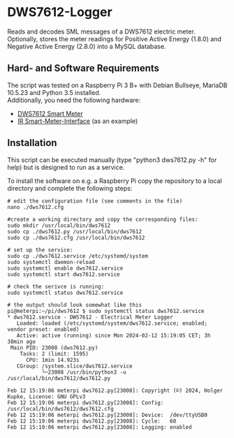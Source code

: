 # DWS7612-Logger
Reads and decodes SML messages of a DWS7612 electric meter. Optionally, stores the meter readings for Positive Active Energy (1.8.0) and Negative Active Energy (2.8.0) into a MySQL database.

Hard- and Software Requirements
-------------------------------
The script was tested on a Raspberry Pi 3 B+ with Debian Bullseye, MariaDB 10.5.23 and Python 3.5 installed.<br>
Additionally, you need the following hardware:<br>
- [DWS7612 Smart Meter](https://www.dzg.de/produkte/moderne-messeinrichtung#dvs76)
- [IR Smart-Meter-Interface](https://wiki.volkszaehler.org/hardware/controllers/ir-schreib-lesekopf-usb-ausgang) (as an example)

Installation
------------
This script can be executed manually (type "python3 dws7612.py -h" for help) but is designed to run as a service.

To install the software on e.g. a Raspberry Pi copy the repository to a local directory and complete the following steps:

    # edit the configuration file (see comments in the file)
    nano ./dws7612.cfg    

    #create a working directory and copy the corresponding files:    
    sudo mkdir /usr/local/bin/dws7612
    sudo cp ./dws7612.py /usr/local/bin/dws7612
    sudo cp ./dws7612.cfg /usr/local/bin/dws7612

    # set up the service:
    sudo cp ./dws7612.service /etc/systemd/system
    sudo systemctl daemon-reload
    sudo systemctl enable dws7612.service
    sudo systemctl start dws7612.service

    # check the serivce is running:    
    sudo systemctl status dws7612.service
    
    # the output should look somewhat like this    
    pi@meterpi:~/pi/dws7612 $ sudo systemctl status dws7612.service
    * dws7612.service - DWS7612 - Electrical Meter Logger
       Loaded: loaded (/etc/systemd/system/dws7612.service; enabled; vendor preset: enabled)
       Active: active (running) since Mon 2024-02-12 15:19:05 CET; 3h 38min ago
     Main PID: 23008 (dws7612.py)
        Tasks: 2 (limit: 1595)
          CPU: 1min 14.923s
       CGroup: /system.slice/dws7612.service
               └─23008 /usr/bin/python3 -u /usr/local/bin/dws7612/dws7612.py

    Feb 12 15:19:06 meterpi dws7612.py[23008]: Copyright (©) 2024, Holger Kupke, License: GNU GPLv3
    Feb 12 15:19:06 meterpi dws7612.py[23008]: Config:  /usr/local/bin/dws7612/dws7612.cfg
    Feb 12 15:19:06 meterpi dws7612.py[23008]: Device:  /dev/ttyUSB0
    Feb 12 15:19:06 meterpi dws7612.py[23008]: Cycle:   60
    Feb 12 15:19:06 meterpi dws7612.py[23008]: Logging: enabled


